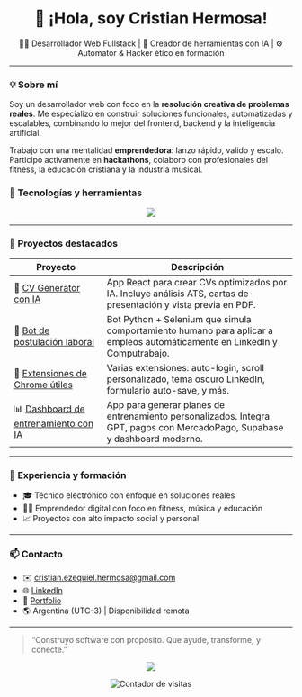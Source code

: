 <h1 align="center">👋 ¡Hola, soy Cristian Hermosa!</h1>

<p align="center">
  🧑‍💻 Desarrollador Web Fullstack | 🧠 Creador de herramientas con IA | ⚙️ Automator & Hacker ético en formación
</p>

---

### 💡 Sobre mí

Soy un desarrollador web con foco en la **resolución creativa de problemas reales**. Me especializo en construir soluciones funcionales, automatizadas y escalables, combinando lo mejor del frontend, backend y la inteligencia artificial.

Trabajo con una mentalidad **emprendedora**: lanzo rápido, valido y escalo. Participo activamente en **hackathons**, colaboro con profesionales del fitness, la educación cristiana y la industria musical.

### 🚀 Tecnologías y herramientas

<p align="center"> 
  <img src="https://skillicons.dev/icons?i=js,react,tailwind,nodejs,express,supabase,mysql,python,selenium,docker,github" />
</p>

---

### 🧩 Proyectos destacados

| Proyecto | Descripción |
| ------- | ----------- |
| 🧠 [CV Generator con IA](https://auto-cv-generator.vercel.app/) | App React  para crear CVs optimizados por IA. Incluye análisis ATS, cartas de presentación y vista previa en PDF. |
| 🤖 [Bot de postulación laboral](https://github.com/cristianeze16/bot_telegram) | Bot Python + Selenium que simula comportamiento humano para aplicar a empleos automáticamente en LinkedIn y Computrabajo. |
| 🧱 [Extensiones de Chrome útiles](https://github.com/cristianeze16) | Varias extensiones: auto-login, scroll personalizado, tema oscuro LinkedIn, formulario auto-save, y más. |
| 📊 [Dashboard de entrenamiento con IA](https://coachfitai.tech) | App para generar planes de entrenamiento personalizados. Integra GPT, pagos con MercadoPago, Supabase y dashboard moderno. |

---

### 📌 Experiencia y formación

- 🎓 Técnico electrónico con enfoque en soluciones reales
- 🏋️‍♂️ Emprendedor digital con foco en fitness, música y educación
- 📈 Proyectos con alto impacto social y personal

---

### 📫 Contacto

- ✉️ cristian.ezequiel.hermosa@gmail.com  
- 🌐 [LinkedIn](https://www.linkedin.com/in/cristian-hermosa-)  
- 🔗 [Portfolio](https://cristian-portfolio-web.vercel.app)  
- 🌎 Argentina (UTC-3) | Disponibilidad remota

---

> “Construyo software con propósito. Que ayude, transforme, y conecte.”

<p align="center">
  <img src="https://github-readme-stats.vercel.app/api?username=cristianeze16&show_icons=true&theme=radical" />
</p>
<p align="center">
  <img src="https://komarev.com/ghpvc/?username=cristianeze16&label=Visitas&color=blueviolet&style=flat" alt="Contador de visitas" />
</p>
